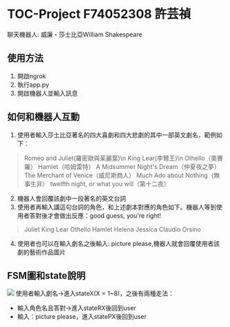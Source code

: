 # TOC-Project F74052308 許芸禎
聊天機器人: 威廉・莎士比亞William Shakespeare

## 使用方法
1. 開啟ngrok
2. 執行app.py
3. 開啟機器人並輸入訊息

## 如何和機器人互動
1. 使用者輸入莎士比亞著名的四大喜劇和四大悲劇的其中一部英文劇名，範例如下：
> Romeo and Juliet(羅密歐與茱麗葉)\n
> King Lear(李爾王)\n
> Othello（奧賽羅）
> Hamlet（哈姆雷特）
> A Midsummer Night's Dream（仲夏夜之夢）
> The Merchant of Venice（威尼斯商人）
> Much Ado about Nothing（無事生非）
> twelfth night, or what you will（第十二夜）

2. 機器人會回覆該劇中一段著名的英文台詞
3. 使用者再輸入講這句台詞的角色，和上述劇本對應的角色如下。機器人等到使用者答對後才會做出反應：good guess, you're right!
>Juliet
>King Lear
>Othello
>Hamlet
>Helena
>Jessica
>Claudio
>Orsino 

4. 使用者也可以在輸入劇名之後輸入: picture please,機器人就會回覆使用者該劇的藝術作品圖片

## FSM圖和state說明
![](https://i.imgur.com/8IOfzTA.jpg)
使用者輸入劇名->進入stateX(X = 1~8)，之後有兩種走法：
* 輸入角色名且答對->進入stateRX後回到user
* 輸入：picture please，進入statePX後回到user